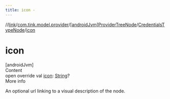 ```yaml
---
title: icon -
---
```

//[link](../../../index.md)/[com.tink.model.provider](../../index.md)/[[androidJvm]ProviderTreeNode](../index.md)/[CredentialsTypeNode](index.md)/[icon](icon.md)



# icon  
[androidJvm]  
Content  
open override val [icon](icon.md): [String](https://kotlinlang.org/api/latest/jvm/stdlib/kotlin/-string/index.html)?  
More info  


An optional url linking to a visual description of the node.

  



